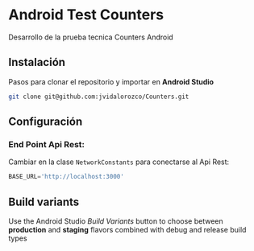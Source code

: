 # Android Test Counters

Desarrollo de la prueba tecnica Counters Android

## Instalación
Pasos para clonar el repositorio y importar en **Android Studio**
```bash
git clone git@github.com:jvidalorozco/Counters.git
```

## Configuración
### End Point Api Rest:
Cambiar en la clase `NetworkConstants` para conectarse al Api Rest:
```gradle
BASE_URL='http://localhost:3000'
```


## Build variants
Use the Android Studio *Build Variants* button to choose between **production** and **staging** flavors combined with debug and release build types

